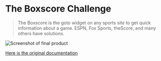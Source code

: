 # The Boxscore Challenge
> The Boxscore is the goto widget on any sports site to get quick information about a game.  ESPN, Fox Sports, theScore, and many others have solutions.

![Screenshot of final product](https://github.com/vinnyA3/fullstack-challenge/blob/master/screenshots/fullstack.png?raw=true)

[Here is the original documentation](https://chumley.barstoolsports.com/wp-content/uploads/2018/12/21/boxscore.png)

